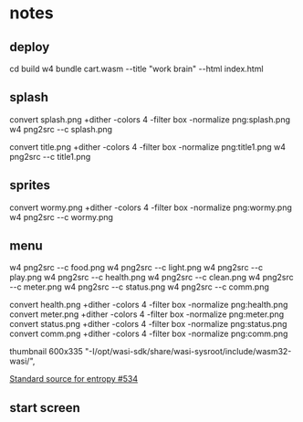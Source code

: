 # notes

## deploy
cd build
w4 bundle cart.wasm --title "work brain" --html index.html

## splash
convert splash.png +dither -colors 4 -filter box -normalize png:splash.png
w4 png2src --c splash.png

convert title.png +dither -colors 4 -filter box -normalize png:title1.png
w4 png2src --c title1.png

## sprites
convert wormy.png +dither -colors 4 -filter box -normalize png:wormy.png
w4 png2src --c wormy.png

## menu
w4 png2src --c food.png
w4 png2src --c light.png
w4 png2src --c play.png
w4 png2src --c health.png
w4 png2src --c clean.png
w4 png2src --c meter.png
w4 png2src --c status.png
w4 png2src --c comm.png


convert health.png +dither -colors 4 -filter box -normalize png:health.png
convert meter.png +dither -colors 4 -filter box -normalize png:meter.png
convert status.png +dither -colors 4 -filter box -normalize png:status.png
convert comm.png +dither -colors 4 -filter box -normalize png:comm.png

thumbnail 600x335
      "-I/opt/wasi-sdk/share/wasi-sysroot/include/wasm32-wasi/",


[Standard source for entropy #534](https://github.com/aduros/wasm4/issues/534)

<!-- ![alt as seen on bluesky](https://github.com/darkoverlordofdata/demonic/blob/main/use-case-1.png?raw=true) -->

## start screen


